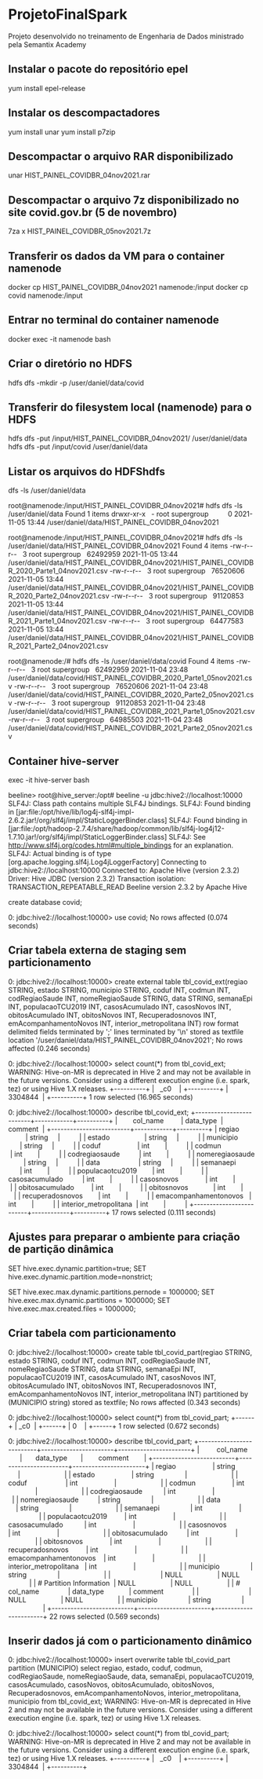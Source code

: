 # ProjetoFinalSpark
Projeto desenvolvido no treinamento de Engenharia de Dados ministrado pela Semantix Academy

## Instalar o pacote do repositório epel 
yum install epel-release

## Instalar os descompactadores
yum install unar
yum install p7zip

## Descompactar o arquivo RAR disponibilizado 
unar HIST_PAINEL_COVIDBR_04nov2021.rar

## Descompactar o arquivo 7z disponibilizado no site covid.gov.br (5 de novembro)
7za x HIST_PAINEL_COVIDBR_05nov2021.7z

## Transferir os dados da VM para o container namenode
docker cp HIST_PAINEL_COVIDBR_04nov2021 namenode:/input
docker cp covid namenode:/input

## Entrar no terminal do container namenode
docker exec -it namenode bash

## Criar o diretório no HDFS
hdfs dfs -mkdir -p /user/daniel/data/covid

## Transferir do filesystem local (namenode) para o HDFS
hdfs dfs -put /input/HIST_PAINEL_COVIDBR_04nov2021/ /user/daniel/data
hdfs dfs -put /input/covid /user/daniel/data

## Listar os arquivos do HDFShdfs 
dfs -ls /user/daniel/data

root@namenode:/input/HIST_PAINEL_COVIDBR_04nov2021# hdfs dfs -ls /user/daniel/data
Found 1 items
drwxr-xr-x   - root supergroup          0 2021-11-05 13:44 /user/daniel/data/HIST_PAINEL_COVIDBR_04nov2021

root@namenode:/input/HIST_PAINEL_COVIDBR_04nov2021# hdfs dfs -ls /user/daniel/data/HIST_PAINEL_COVIDBR_04nov2021
Found 4 items
-rw-r--r--   3 root supergroup   62492959 2021-11-05 13:44 /user/daniel/data/HIST_PAINEL_COVIDBR_04nov2021/HIST_PAINEL_COVIDBR_2020_Parte1_04nov2021.csv
-rw-r--r--   3 root supergroup   76520606 2021-11-05 13:44 /user/daniel/data/HIST_PAINEL_COVIDBR_04nov2021/HIST_PAINEL_COVIDBR_2020_Parte2_04nov2021.csv
-rw-r--r--   3 root supergroup   91120853 2021-11-05 13:44 /user/daniel/data/HIST_PAINEL_COVIDBR_04nov2021/HIST_PAINEL_COVIDBR_2021_Parte1_04nov2021.csv
-rw-r--r--   3 root supergroup   64477583 2021-11-05 13:44 /user/daniel/data/HIST_PAINEL_COVIDBR_04nov2021/HIST_PAINEL_COVIDBR_2021_Parte2_04nov2021.csv

root@namenode:/# hdfs dfs -ls /user/daniel/data/covid
Found 4 items
-rw-r--r--   3 root supergroup   62492959 2021-11-04 23:48 /user/daniel/data/covid/HIST_PAINEL_COVIDBR_2020_Parte1_05nov2021.csv
-rw-r--r--   3 root supergroup   76520606 2021-11-04 23:48 /user/daniel/data/covid/HIST_PAINEL_COVIDBR_2020_Parte2_05nov2021.csv
-rw-r--r--   3 root supergroup   91120853 2021-11-04 23:48 /user/daniel/data/covid/HIST_PAINEL_COVIDBR_2021_Parte1_05nov2021.csv
-rw-r--r--   3 root supergroup   64985503 2021-11-04 23:48 /user/daniel/data/covid/HIST_PAINEL_COVIDBR_2021_Parte2_05nov2021.csv

## Container hive-server
exec -it hive-server bash

beeline> root@hive_server:/opt# beeline -u jdbc:hive2://localhost:10000
SLF4J: Class path contains multiple SLF4J bindings.
SLF4J: Found binding in [jar:file:/opt/hive/lib/log4j-slf4j-impl-2.6.2.jar!/org/slf4j/impl/StaticLoggerBinder.class]
SLF4J: Found binding in [jar:file:/opt/hadoop-2.7.4/share/hadoop/common/lib/slf4j-log4j12-1.7.10.jar!/org/slf4j/impl/StaticLoggerBinder.class]
SLF4J: See http://www.slf4j.org/codes.html#multiple_bindings for an explanation.
SLF4J: Actual binding is of type [org.apache.logging.slf4j.Log4jLoggerFactory]
Connecting to jdbc:hive2://localhost:10000
Connected to: Apache Hive (version 2.3.2)
Driver: Hive JDBC (version 2.3.2)
Transaction isolation: TRANSACTION_REPEATABLE_READ
Beeline version 2.3.2 by Apache Hive


create database covid;

0: jdbc:hive2://localhost:10000> use covid;
No rows affected (0.074 seconds)


## Criar tabela externa de staging sem particionamento

0: jdbc:hive2://localhost:10000> create external table tbl_covid_ext(regiao STRING, estado STRING, municipio STRING, coduf INT, codmun INT, codRegiaoSaude INT, nomeRegiaoSaude STRING, data STRING, semanaEpi INT, populacaoTCU2019 INT, casosAcumulado INT, casosNovos INT, obitosAcumulado INT, obitosNovos INT, Recuperadosnovos INT, emAcompanhamentoNovos INT, interior_metropolitana INT) row format delimited fields terminated by ';' lines terminated by '\n' stored as textfile location '/user/daniel/data/HIST_PAINEL_COVIDBR_04nov2021';
No rows affected (0.246 seconds)

0: jdbc:hive2://localhost:10000> select count(*) from tbl_covid_ext;
WARNING: Hive-on-MR is deprecated in Hive 2 and may not be available in the future versions. Consider using a different execution engine (i.e. spark, tez) or using Hive 1.X releases.
+----------+
|   _c0    |
+----------+
| 3304844  |
+----------+
1 row selected (16.965 seconds)


0: jdbc:hive2://localhost:10000> describe tbl_covid_ext;
+-------------------------+------------+----------+
|        col_name         | data_type  | comment  |
+-------------------------+------------+----------+
| regiao                  | string     |          |
| estado                  | string     |          |
| municipio               | string     |          |
| coduf                   | int        |          |
| codmun                  | int        |          |
| codregiaosaude          | int        |          |
| nomeregiaosaude         | string     |          |
| data                    | string     |          |
| semanaepi               | int        |          |
| populacaotcu2019        | int        |          |
| casosacumulado          | int        |          |
| casosnovos              | int        |          |
| obitosacumulado         | int        |          |
| obitosnovos             | int        |          |
| recuperadosnovos        | int        |          |
| emacompanhamentonovos   | int        |          |
| interior_metropolitana  | int        |          |
+-------------------------+------------+----------+
17 rows selected (0.111 seconds)



## Ajustes para preparar o ambiente para criação de partição dinâmica

SET hive.exec.dynamic.partition=true; 
SET hive.exec.dynamic.partition.mode=nonstrict;

SET hive.exec.max.dynamic.partitions.pernode = 1000000;
SET hive.exec.max.dynamic.partitions = 1000000;
SET hive.exec.max.created.files = 1000000;

## Criar tabela com particionamento

0: jdbc:hive2://localhost:10000> create table tbl_covid_part(regiao STRING, estado STRING, coduf INT, codmun INT, codRegiaoSaude INT, nomeRegiaoSaude STRING, data STRING, semanaEpi INT, populacaoTCU2019 INT, casosAcumulado INT, casosNovos INT, obitosAcumulado INT, obitosNovos INT, Recuperadosnovos INT, emAcompanhamentoNovos INT, interior_metropolitana INT) partitioned by (MUNICIPIO string) stored as textfile;
No rows affected (0.343 seconds)

0: jdbc:hive2://localhost:10000> select count(*) from tbl_covid_part;
+------+
| _c0  |
+------+
| 0    |
+------+
1 row selected (0.672 seconds)

0: jdbc:hive2://localhost:10000> describe tbl_covid_part;
+--------------------------+-----------------------+-----------------------+
|         col_name         |       data_type       |        comment        |
+--------------------------+-----------------------+-----------------------+
| regiao                   | string                |                       |
| estado                   | string                |                       |
| coduf                    | int                   |                       |
| codmun                   | int                   |                       |
| codregiaosaude           | int                   |                       |
| nomeregiaosaude          | string                |                       |
| data                     | string                |                       |
| semanaepi                | int                   |                       |
| populacaotcu2019         | int                   |                       |
| casosacumulado           | int                   |                       |
| casosnovos               | int                   |                       |
| obitosacumulado          | int                   |                       |
| obitosnovos              | int                   |                       |
| recuperadosnovos         | int                   |                       |
| emacompanhamentonovos    | int                   |                       |
| interior_metropolitana   | int                   |                       |
| municipio                | string                |                       |
|                          | NULL                  | NULL                  |
| # Partition Information  | NULL                  | NULL                  |
| # col_name               | data_type             | comment               |
|                          | NULL                  | NULL                  |
| municipio                | string                |                       |
+--------------------------+-----------------------+-----------------------+
22 rows selected (0.569 seconds)


## Inserir dados já com o particionamento dinâmico

0: jdbc:hive2://localhost:10000> insert overwrite table tbl_covid_part partition (MUNICIPIO) select regiao, estado, coduf, codmun, codRegiaoSaude, nomeRegiaoSaude, data, semanaEpi, populacaoTCU2019, casosAcumulado, casosNovos, obitosAcumulado, obitosNovos, Recuperadosnovos, emAcompanhamentoNovos, interior_metropolitana, municipio from tbl_covid_ext;
WARNING: Hive-on-MR is deprecated in Hive 2 and may not be available in the future versions. Consider using a different execution engine (i.e. spark, tez) or using Hive 1.X releases.

0: jdbc:hive2://localhost:10000> select count(*) from tbl_covid_part;
WARNING: Hive-on-MR is deprecated in Hive 2 and may not be available in the future versions. Consider using a different execution engine (i.e. spark, tez) or using Hive 1.X releases.
+----------+
|   _c0    |
+----------+
| 3304844  |
+----------+





